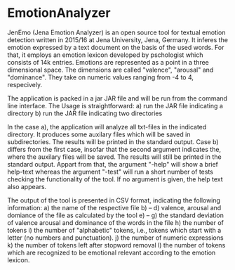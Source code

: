 # EmotionAnalyzer
JenEmo (Jena Emotion Analyzer) is an open source tool for textual emotion detection 
written in 2015/16 at Jena University, Jena, Germany. 
It inferes the emotion expressed by a text document on the basis of the used words. 
For that, it employs an emotion lexicon developed 
by pschologist which consists of 14k entries. Emotions are represented as 
a point in a three dimensional space. The dimensions are called "valence", 
"arousal" and "dominance". 
They take on numeric values ranging from -4 to 4, respecively.

The application is packed in a jar JAR file 
and will be run from the command line interface. 
The Usage is straightforward:
	a) run the JAR file indicating a directory
	b) run the JAR file indicating two directories

In the case a), the application will analyze all txt-files in the indicated directory. 
It produces some auxilary files which will be saved in subdirectories. 
The results will be printed in the standard output. Case b) differs from the first case, 
insofar that the second argument indicates the, where the auxilary files will be saved. 
The results will still be printed in the standard output.
Appart from that, the argument "-help" will show a brief help-text 
whereas the argument "-test" will run a short number of tests 
checking the functionality of the tool. If no argument is given, the help text also
appears.

The output of the tool is presented in CSV format, indicating the following information:
	a) the name of the respective file
	b) – d) valence, arousal and domiance of the file as calculated by the tool
	e) – g) the standard deviation of valence arousal and dominance 
		of the words in the file
	h) the number of tokens
	i) the number of "alphabetic" tokens, i.e., tokens which start with a letter 
		(no numbers and punctuation).
	j) the number of numeric expressions
	k) the number of tokens left after stopword removal
	l) the number of tokens which are recognized to be emotional relevant 
		according to the emotion lexicon.
